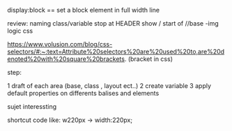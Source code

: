 display:block == set a block element in full width line 

review: naming class/variable
stop at HEADER show / start of //base -img logic css

https://www.volusion.com/blog/css-selectors/#:~:text=Attribute%20selectors%20are%20used%20to,are%20denoted%20with%20square%20brackets. (bracket in css)



step:

1 draft of each area (base, class , layout ect..)
2 create variable 
3 apply default properties on differents balises and elements

sujet interessting

shortcut code like: w220px -> width:220px;